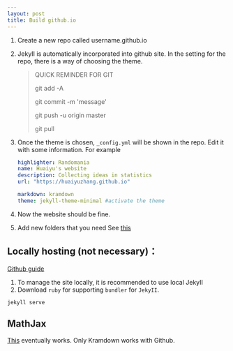 ```yaml
---
layout: post
title: Build github.io
---
```


1. Create a new repo called username.github.io

2. JekyII is automatically incorporated into github site. In the setting for the repo, there is a way of choosing the theme.

   >  QUICK REMINDER FOR GIT
   >
   >  git add -A
   >
   >  git commit -m 'message'
   >
   >  git push -u origin master
   >
   >  git pull

3. Once the theme is chosen,  `_config.yml` will be shown in the repo. Edit  it with some information. For example

   ```yml
   highlighter: Randomania
   name: Huaiyu's website
   description: Collecting ideas in statistics
   url: "https://huaiyuzhang.github.io"

   markdown: kramdown
   theme: jekyll-theme-minimal #activate the theme
   ```

4. Now the website should be fine.

5. Add new folders that you need
See [this](https://github.com/jekyll/minima#customization)

## Locally hosting (not necessary)：

[Github guide](https://help.github.com/articles/setting-up-your-github-pages-site-locally-with-jekyll/)

1. To manage the site locally, it is recommended to use local JekyII
2. Download `ruby` for supporting `bundler` for `JekyII`.
```
jekyll serve
```

## MathJax
[This](https://lyk6756.github.io/2016/11/25/write_latex_equations.html) eventually works.
Only Kramdown works with Github.
